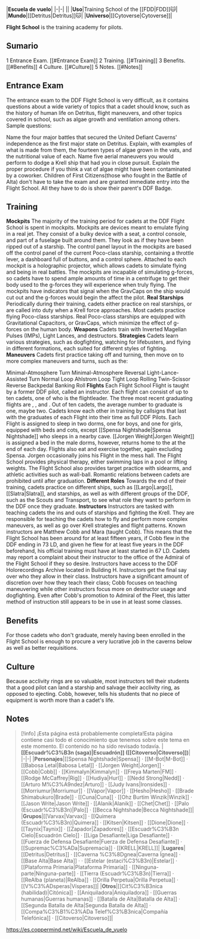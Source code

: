 |**Escuela de vuelo**|
|-|-|
||
|**Uso**|Training School of the [[FDD\|FDD]]🐱︎|
|**Mundo**|[[Detritus\|Detritus]]🐱︎|
|**Universo**|[[Cytoverse\|Cytoverse]]|

**Flight School** is the training academy for  pilots.

## Sumario

1 Entrance Exam. [[#Entrance Exam]] 
2 Training. [[#Training]] 
3 Benefits. [[#Benefits]] 
4 Culture. [[#Culture]] 
5 Notes. [[#Notes]] 


## Entrance Exam
The entrance exam to the DDF Flight School is very difficult, as it contains questions about a wide variety of topics that a cadet should know, such as the history of human life on Detritus, flight maneuvers, and other topics covered in school, such as algae growth and ventilation among others.
Sample questions:

Name the four major battles that secured the United Defiant Caverns' independence as the first major state on Detritus.
Explain, with examples of what is made from them, the fourteen types of algae grown in the vats, and the nutritional value of each.
Name five aerial maneuvers you would perform to dodge a Krell ship that had you in close pursuit.
Explain the proper procedure if you think a vat of algae might have been contaminated by a coworker.
Children of First Citizens(those who fought in the Battle of Alta) don't have to take the exam and are granted immediate entry into the Flight School. All they have to do is show their parent's DDF Badge.

## Training
**Mockpits**
The majority of the training period for cadets at the DDF Flight School is spent in mockpits. Mockpits are devices meant to emulate flying in a real jet. They consist of a bulky device with a seat, a control console, and part of a fuselage built around them. They look as if they have been ripped out of a starship. The control panel layout in the mockpits are based off the control panel of the current Poco-class starship, containing a throttle lever, a dashboard full of buttons, and a control sphere. Attached to each mockpit is a holographic projector, which allows cadets to simulate flying and being in real battles. The mockpits are incapable of simulating g-forces, so cadets have to spend ample amounts of time in a centrifuge to get their body used to the g-forces they will experience when truly flying. The mockpits have indicators that signal when the GravCaps on the ship would cut out and the g-forces would begin the affect the pilot.
**Real Starships**
Periodically during their training, cadets either practice on real starships, or are called into duty when a Krell force approaches. Most cadets practice flying Poco-class starships. Real Poco-class starships are equipped with Gravitational Capacitors, or GravCaps, which minimize the effect of g-forces on the human body.
**Weapons**
Cadets train with Inverted Magellan Pulses (IMPs), Light Lances, and destructors.
**Strategies**
Cadets learn various strategies, such as dogfighting, watching for lifebusters, and flying in different formations, each suited for different styles of fighting.
**Maneuvers**
Cadets first practice taking off and turning, then move on to more complex maneuvers and turns, such as the:

Minimal-Atmosphere Turn
Minimal-Atmosphere Reversal
Light-Lance-Assisted Turn
Normal Loop
Ahlstrom Loop
Tight Loop
Rolling Twin-Scissor
Reverse Backpedal
Banking Roll
**Flights**
Each Flight School Flight is taught by a former DDF pilot, called an instructor. Each flight can consist of up to ten cadets, one of who is the flightleader. The three most recent graduating flights are , , and . Out of ten cadets, the average number to graduate is one, maybe two. Cadets know each other in training by callsigns that last with the graduates of each Flight into their time as full DDF Pilots. Each Flight is assigned to sleep in two dorms, one for boys, and one for girls, equipped with beds and cots, except [[Spensa Nightshade\|Spensa Nightshade]] who sleeps in a nearby cave. [[Jorgen Weight\|Jorgen Weight]] is assigned a bed in the male dorms, however, returns home to the  at the end of each day. Flights also eat and exercise together, again excluding Spensa. Jorgen occasionally joins his Flight in the mess hall. The Flight School provides physical therapy, either swimming laps in a pool or lifting weights. The Flight School also provides target practice with sidearms, and athletic activities such as wall-ball. Romantic relations between cadets are prohibited until after graduation.
**Different Roles**
Towards the end of their training, cadets practice on different ships, such as [[Largo\|Largo]], [[Slatra\|Slatra]], and  starships, as well as with different groups of the DDF, such as the Scouts and Transport, to see what role they want to perform in the DDF once they graduate.
**Instructors**
Instructors are tasked with teaching cadets the ins and outs of starships and fighting the Krell. They are responsible for teaching the cadets how to fly and perform more complex maneuvers, as well as go over Krell strategies and flight patterns. Known instructors are Matthew Cobb and Mara (taught Cobb). This means that the Flight School has been around for at least fifteen years, if Cobb flew in the DDF ending in 73 LD, and given he flew for at least five years in the DDF beforehand, his official training must have at least started in 67 LD. Cadets may report a complaint about their instructor to the office of the Admiral of the Flight School if they so desire. Instructors have access to the DDF Holorecordings Archive located in Building H. Instructors get the final say over who they allow in their class. Instructors have a significant amount of discretion over how they teach their class; Cobb focuses on teaching maneuvering while other instructors focus more on destructor usage and dogfighting. Even after Cobb's promotion to Admiral of the Fleet, this latter method of instruction still appears to be in use in at least some classes.

## Benefits
For those cadets who don't graduate, merely having been enrolled in the Flight School is enough to procure a very lucrative job in the caverns below as well as better requisitions.

## Culture
Because acclivity rings are so valuable, most instructors tell their students that a good pilot can land a starship and salvage their acclivity ring, as opposed to ejecting. Cobb, however, tells his students that no piece of equipment is worth more than a cadet's life.

## Notes

> [!info] ¡Esta página está probablemente completa!Esta página contiene casi todo el conocimiento que tenemos sobre este tema en este momento.
El contenido no ha sido revisado todavía.
|**[[Escuadr%C3%B3n (saga)\|Escuadrón]] ([[Citoverso\|Citoverso]])**|
|-|-|
|**Personajes**|[[Spensa Nightshade\|Spensa]] · [[M-Bot\|M-Bot]] · [[Babosa Letal\|Babosa Letal]] · [[Jorgen Weight\|Jorgen]] · [[Cobb\|Cobb]] · [[Kimmalyn\|Kimmalyn]] · [[Freya Marten\|FM]] · [[Rodge McCaffrey\|Rig]] · [[Hudiya\|Hurl]] · [[Nedd Strong\|Nedd]] · [[Arturo M%C3%A9ndez\|Arturo]] · [[Judy Ivans\|Ironsides]] · [[Morriumur\|Morriumur]] · [[Vapor\|Vapor]] · [[Hesho\|Hesho]] · [[Brade Shimabukuro\|Brade]] · [[Cuna\|Cuna]] · [[Ohz Burtim Winzik\|Winzik]] · [[Jason Write\|Jason Write]] · [[Alanik\|Alanik]] · [[Chet\|Chet]] · [[Palo (Escuadr%C3%B3n)\|Palo]] · [[Becca Nightshade\|Becca Nightshade]]|
|**Grupos**|[[Varvax\|Varvax]] · [[Quimera (Escuadr%C3%B3n)\|Quimera]] · [[Kitsen\|Kitsen]] · [[Dione\|Dione]] · [[Taynix\|Taynix]] · [[Zapador\|Zapadores]] · [[Escuadr%C3%B3n Cielo\|Escuadrón Cielo]] · [[Liga Desafiante\|Liga Desafiante]] · [[Fuerza de Defensa Desafiante\|Fuerza de Defensa Desafiante]] · [[Supremac%C3%ADa\|Supremacía]] · [[KRELL\|KRELL]]|
|**Lugares**|[[Detritus\|Detritus]] · [[Caverna %C3%8Dgnea\|Caverna Ígnea]] · [[Base Alta\|Base Alta]] ·  · [[Estelar (estaci%C3%B3n)\|Estelar]] · [[Plataforma Primaria\|Plataforma Primaria]] · [[Ninguna-parte\|Ninguna-parte]] · [[Tierra (Escuadr%C3%B3n)\|Tierra]] · [[ReAlba (planeta)\|ReAlba]] · [[Orilla Perpetua\|Orilla Perpetua]] · [[V%C3%ADsperas\|Vísperas]]|
|**Otros**|[[Cit%C3%B3nica (habilidad)\|Citónica]] · [[Aniquiladora\|Aniquiladora]] · [[Guerras humanas\|Guerras humanas]] · [[Batalla de Alta\|Batalla de Alta]] · [[Segunda Batalla de Alta\|Segunda Batalla de Alta]] · [[Compa%C3%B1%C3%ADa Telef%C3%B3nica\|Compañía Telefónica]] · [[Citoverso\|Citoverso]]|



https://es.coppermind.net/wiki/Escuela_de_vuelo